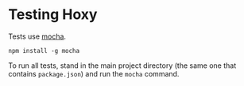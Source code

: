 # Testing Hoxy

Tests use [mocha](http://visionmedia.github.io/mocha/).

    npm install -g mocha

To run all tests, stand in the main project directory (the same one that contains `package.json`) and run the `mocha` command.
